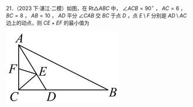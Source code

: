 21．（2023 下·湛江·二模）如图，在 $\mathrm { R t } \triangle A B C$ 中， $\angle A C B = 9 0 ^ { \circ }$ ， $A C = 6$ ， $B C = 8$ ， $A B = 1 0$ ， $A D$ 平分 $\angle C A B$ 交 $B C$ 于点 $D$ ，点 $E \setminus F$ 分别是 $A D \setminus A C$ 边上的动点，则 $C E + E F$ 的最小值为

![](<../../qs_image_DB/专题2-1__将军饮马等8类常见最值问题（解析版）/ef683579b91072868ca6b60a8aa7ed41f76f6b3eb114bf6d4638ab44576c695c.jpg>)

